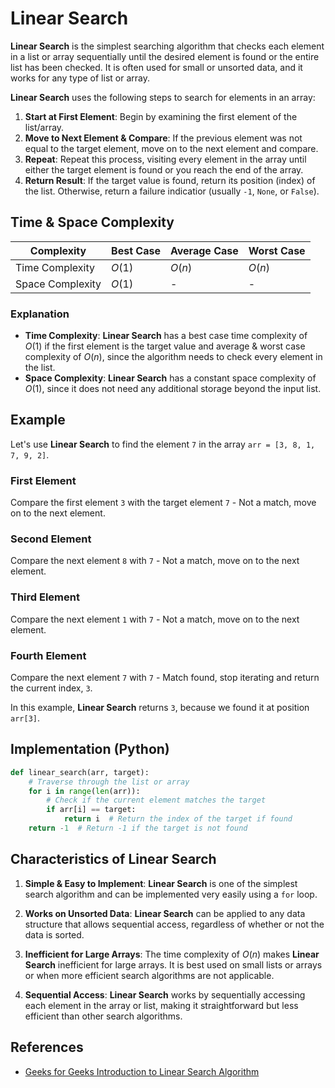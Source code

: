 # Linear Search

**Linear Search** is the simplest searching algorithm that checks each element in a list or array sequentially until the desired element is found or the entire list has been checked. It is often used for small or unsorted data, and it works for any type of list or array.

**Linear Search** uses the following steps to search for elements in an array:

1. **Start at First Element**: Begin by examining the first element of the list/array.
2. **Move to Next Element & Compare**: If the previous element was not equal to the target element, move on to the next element and compare.
3. **Repeat**: Repeat this process, visiting every element in the array until either the target element is found or you reach the end of the array.
4. **Return Result**: If the target value is found, return its position (index) of the list. Otherwise, return a failure indicatior (usually `-1`, `None`, or `False`).

## Time & Space Complexity

| Complexity       | Best Case | Average Case | Worst Case |
| ---------------- | --------- | ------------ | ---------- |
| Time Complexity  | $O(1)$    | $O(n)$       | $O(n)$     |
| Space Complexity | $O(1)$    | -            | -          |

### Explanation

- **Time Complexity**: **Linear Search** has a best case time complexity of $O(1)$ if the first element is the target value and average & worst case complexity of $O(n)$, since the algorithm needs to check every element in the list.
- **Space Complexity**: **Linear Search** has a constant space complexity of $O(1)$, since it does not need any additional storage beyond the input list.

## Example

Let's use **Linear Search** to find the element `7` in the array `arr = [3, 8, 1, 7, 9, 2]`.

### First Element

Compare the first element `3` with the target element `7` - Not a match, move on to the next element.

### Second Element

Compare the next element `8` with `7` - Not a match, move on to the next element.

### Third Element

Compare the next element `1` with `7` - Not a match, move on to the next element.

### Fourth Element

Compare the next element `7` with `7` - Match found, stop iterating and return the current index, `3`.

In this example, **Linear Search** returns `3`, because we found it at position `arr[3]`.

## Implementation (Python)

```python
def linear_search(arr, target):
    # Traverse through the list or array
    for i in range(len(arr)):
        # Check if the current element matches the target
        if arr[i] == target:
            return i  # Return the index of the target if found
    return -1  # Return -1 if the target is not found
```

## Characteristics of Linear Search

1. **Simple & Easy to Implement**: **Linear Search** is one of the simplest search algorithm and can be implemented very easily using a `for` loop.

2. **Works on Unsorted Data**: **Linear Search** can be applied to any data structure that allows sequential access, regardless of whether or not the data is sorted.

3. **Inefficient for Large Arrays**: The time complexity of $O(n)$ makes **Linear Search** inefficient for large arrays. It is best used on small lists or arrays or when more efficient search algorithms are not applicable.

4. **Sequential Access**: **Linear Search** works by sequentially accessing each element in the array or list, making it straightforward but less efficient than other search algorithms.

## References

- [Geeks for Geeks Introduction to Linear Search Algorithm](https://www.geeksforgeeks.org/linear-search/)
